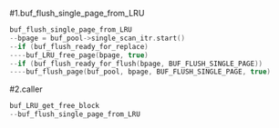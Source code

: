 #1.buf_flush_single_page_from_LRU

```cpp
buf_flush_single_page_from_LRU
--bpage = buf_pool->single_scan_itr.start()
--if (buf_flush_ready_for_replace)
----buf_LRU_free_page(bpage, true)
--if (buf_flush_ready_for_flush(bpage, BUF_FLUSH_SINGLE_PAGE))
----buf_flush_page(buf_pool, bpage, BUF_FLUSH_SINGLE_PAGE, true)
```

#2.caller

```cpp
buf_LRU_get_free_block
--buf_flush_single_page_from_LRU
```